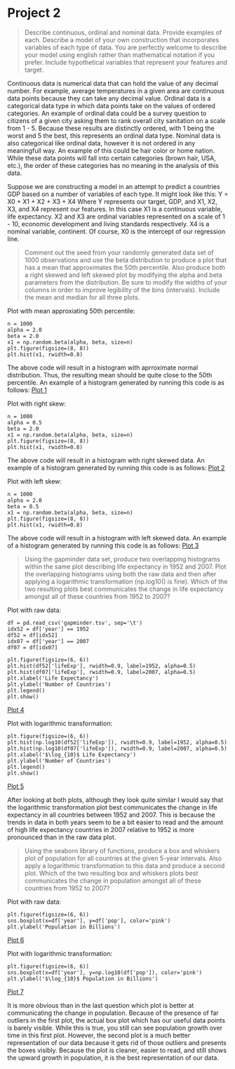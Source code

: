 # Project 2

> Describe continuous, ordinal and nominal data. Provide examples of each. Describe a model of your own construction that incorporates variables of each type of data. You are perfectly welcome to describe your model using english rather than mathematical notation if you prefer. Include hypothetical variables that represent your features and target.

Continuous data is numerical data that can hold the value of any decimal number. For example, average temperatures in a given area are continuous data points because they can take any decimal value.
Ordinal data is a categorical data type in which data points take on the values of ordered categories. An example of ordinal data could be a survey question to citizens of a given city asking them to rank overall city sanitation on a scale from 1 - 5. Because these results are distinctly ordered, with 1 being the worst and 5 the best, this represents an ordinal data type.
Nominal data is also categorical like ordinal data, however it is not ordered in any meaningfull way. An example of this could be hair color or home nation. While these data points will fall into certain categories (brown hair, USA, etc.), the order of these categories has no meaning in the analysis of this data.

Suppose we are constructing a model in an attempt to predict a countries GDP based on a number of variables of each type. It might look like this:
Y = X0 + X1 + X2 + X3 + X4
Where Y represents our target, GDP, and X1, X2, X3, and X4 represent our features. In this case X1 is a continuous variable, life expectancy. X2 and X3 are ordinal variables represented on a scale of 1 - 10, economic development and living standards respectively. X4 is a nominal variable, continent. Of course, X0 is the intercept of our regression line.


> Comment out the seed from your randomly generated data set of 1000 observations and use the beta distribution to produce a plot that has a mean that approximates the 50th percentile. Also produce both a right skewed and left skewed plot by modifying the alpha and beta parameters from the distribution. Be sure to modify the widths of your columns in order to improve legibility of the bins (intervals). Include the mean and median for all three plots.

Plot with mean approxiating 50th percentile:
```
n = 1000
alpha = 2.0
beta = 2.0
x1 = np.random.beta(alpha, beta, size=n)
plt.figure(figsize=(8, 8))
plt.hist(x1, rwidth=0.8)
```
The above code will result in a histogram with aprroximate normal distribution. Thus, the resulting mean should be quite close to the 50th percentile.
An example of a histogram generated by running this code is as follows: [Plot 1](plot1.png)

Plot with right skew:
```
n = 1000
alpha = 0.5
beta = 2.0
x1 = np.random.beta(alpha, beta, size=n)
plt.figure(figsize=(8, 8))
plt.hist(x1, rwidth=0.8)
```
The above code will result in a histogram with right skewed data.
An example of a histogram generated by running this code is as follows: [Plot 2](plot2.png)

Plot with left skew:
```
n = 1000
alpha = 2.0
beta = 0.5
x1 = np.random.beta(alpha, beta, size=n)
plt.figure(figsize=(8, 8))
plt.hist(x1, rwidth=0.8)
```
The above code will result in a histogram with left skewed data.
An example of a histogram generated by running this code is as follows: [Plot 3](plot3.png)


> Using the gapminder data set, produce two overlapping histograms within the same plot describing life expectancy in 1952 and 2007. Plot the overlapping histograms using both the raw data and then after applying a logarithmic transformation (np.log10() is fine). Which of the two resulting plots best communicates the change in life expectancy amongst all of these countries from 1952 to 2007?

Plot with raw data:
```
df = pd.read_csv('gapminder.tsv', sep='\t')
idx52 = df['year'] == 1952
df52 = df[idx52]
idx07 = df['year'] == 2007
df07 = df[idx07]

plt.figure(figsize=(6, 6))
plt.hist(df52['lifeExp'], rwidth=0.9, label=1952, alpha=0.5)
plt.hist(df07['lifeExp'], rwidth=0.9, label=2007, alpha=0.5)
plt.xlabel('Life Expectancy')
plt.ylabel('Number of Countries')
plt.legend()
plt.show()
```
[Plot 4](plot4.png)

Plot with logarithmic transformation:
```
plt.figure(figsize=(6, 6))
plt.hist(np.log10(df52['lifeExp']), rwidth=0.9, label=1952, alpha=0.5)
plt.hist(np.log10(df07['lifeExp']), rwidth=0.9, label=2007, alpha=0.5)
plt.xlabel('$\log_{10}$ Life Expectancy')
plt.ylabel('Number of Countries')
plt.legend()
plt.show()
```
[Plot 5](plot5.png)

After looking at both plots, although they look quite similar I would say that the logarithmic transformation plot best communicates the change in life expectancy in all countries between 1952 and 2007. This is because the trends in data in both years seem to be a bit easier to read and the amount of high life expectancy countries in 2007 relative to 1952 is more pronounced than in the raw data plot.


> Using the seaborn library of functions, produce a box and whiskers plot of population for all countries at the given 5-year intervals. Also apply a logarithmic transformation to this data and produce a second plot. Which of the two resulting box and whiskers plots best communicates the change in population amongst all of these countries from 1952 to 2007?

Plot with raw data:
```
plt.figure(figsize=(6, 6))
sns.boxplot(x=df['year'], y=df['pop'], color='pink')
plt.ylabel('Population in Billions')
```
[Plot 6](plot6.png)

Plot with logarithmic transformation:
```
plt.figure(figsize=(6, 6))
sns.boxplot(x=df['year'], y=np.log10(df['pop']), color='pink')
plt.ylabel('$\log_{10}$ Population in Billions')
```
[Plot 7](plot7.png)

It is more obvious than in the last question which plot is better at communicating the change in population. Because of the presence of far outliers in the first plot, the actual box plot which has our useful data points is barely visible. While this is true, you still can see population growth over time in this first plot. However, the second plot is a much better representation of our data because it gets rid of those outliers and presents the boxes visibly. Because the plot is cleaner, easier to read, and still shows the upward growth in population, it is the best representation of our data.














